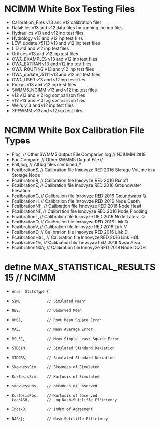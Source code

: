 # NCIMM White Box Testing Files


* Calibration_Files  v13 and v12 calibration files
* DataFiles          v13 and v12 data files for running the inp files
* Hydraulics         v13 and v12 inp test files
* Hydrology          v13 and v12 inp test files
* LEW_update_v5113   v13 and v12 inp test files
* LID                v13 and v12 inp test files
* Orifices           v13 and v12 inp test files
* OWA_EXAMPLES       v13 and v12 inp test files
* OWA_EXTRAN         v13 and v12 inp test files
* OWA_ROUTING        v13 and v12 inp test files
* OWA_update_v5111   v13 and v12 inp test files
* OWA_USER           v13 and v12 inp test files
* Pumps              v13 and v12 inp test files
* SWMM5_NCIMM        v13 and v12 inp test files
* v12                v13 and v12 log comparison files
* v13                v13 and v12 log comparison files
* Weirs              v13 and v12 inp test files
* XPSWMM             v13 and v12 inp test files  

# NCIMM White Box Calibration File Types

* Flog,                     // Other SWMM5 Output File Comparion log   // NCIUMM 2018
* FoutCompare,              // Other SWMM5 Output File                 //
* Fall_log,                 // All log files combined                  // 
* FcalibrationS,            // Calibration file Innovyze RED 2016        Storage Volume in a Storage Node
* FcalibrationR,            // Calibration file Innovyze RED 2016         Runoff 
* FcalibrationE,            // Calibration file Innovyze RED 2016         Groundwater Elevation
* FcalibrationG,            // Calibration file Innovyze RED 2016         Groundwater Q
* FcalibrationH,            // Calibration file Innovyze RED 2016         Node Depth
* FcalibrationNH,           // Calibration file Innovyze RED 2016         Node Head
* FcalibrationNF,           // Calibration file Innovyze RED 2016         Node Flooding
* FcalibrationL,            // Calibration file Innovyze RED 2016         Node Lateral Q
* FcalibrationQ,            // Calibration file Innovyze RED 2016         Link Q
* FcalibrationV,            // Calibration file Innovyze RED 2016         Link V
* FcalibrationD,            // Calibration file Innovyze RED 2016         Link D
* FcalibrationHGL,          // Calibration file Innovyze RED 2016         Link HGL
* FcalibrationNA,           // Calibration file Innovyze RED 2018         Node Area
* FcalibrationNSA;          // Calibration file Innovyze RED 2018         Node DQDH


# define MAX_STATISTICAL_RESULTS 15     // NCIMM
*     enum  StatsType {
*     SIM,            // Simulated Mean*
* 	  OBS,            // Observed Mean
*  	  RMSE,           // Root Mean Square Error
* 	  MAE,            // Mean Average Error
* 	  MSLSE,          // Mean Simple Least Square Error
* 	  STDSIM,         // Simulated Standard Deviation
* 	  STDOBS,         // Simulated Standard Deviation
*     SkewnessSim,    // Skewness of Simulated
*     KurtosisSim,    // Kurtosis of Simulated
*     SkewnessObs,    // Skewness of Observed
*     KurtosisPbs,    // Kurtosis of Observed
	  LogNASH,        // Log Nash–Sutcliffe Efficiency
* 	  IndexD,         // Index of Agreement
* 	  NASH};          // Nash–Sutcliffe Efficiency
